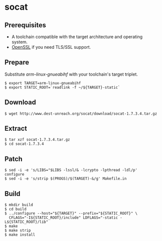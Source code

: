 # socat

## Prerequisites
* A toolchain compatible with the target architecture and operating system.
* [OpenSSL](openssl.md) if you need TLS/SSL support.

## Prepare
Substitute *arm-linux-gnueabihf* with your toolchain's target triplet.
```
$ export TARGET=arm-linux-gnueabihf
$ export STATIC_ROOT=`readlink -f ~/${TARGET}-static`
```

## Download
```
$ wget http://www.dest-unreach.org/socat/download/socat-1.7.3.4.tar.gz
```

## Extract
```
$ tar xzf socat-1.7.3.4.tar.gz
$ cd socat-1.7.3.4
```

## Patch
```
$ sed -i -e 's/LIBS="$LIBS -lssl/& -lcrypto -lpthread -ldl/p' configure
$ sed -i -e 's/strip $(PROGS)/$(TARGET)-&/g' Makefile.in
```

## Build
```
$ mkdir build
$ cd build
$ ../configure --host="${TARGET}" --prefix="${STATIC_ROOT}" \
  CFLAGS="-I${STATIC_ROOT}/include" LDFLAGS="-static -L${STATIC_ROOT}/lib"
$ make
$ make strip
$ make install
```
